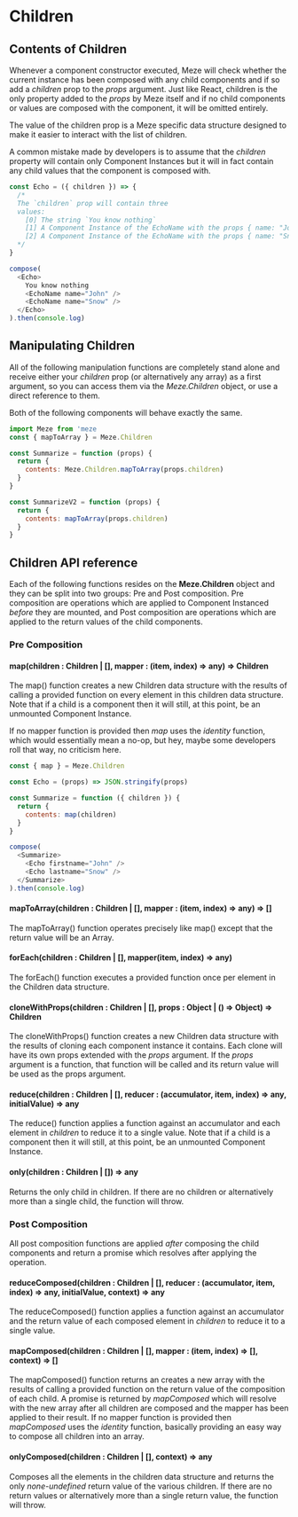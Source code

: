 # Children
## Contents of Children
Whenever a component constructor executed, Meze will check whether the current instance has been composed with any child components and if so add a *children* prop to the *props* argument.
Just like React, children is the only property added to the *props* by Meze itself and if no child components or values are composed with the component, it will be omitted entirely.

The value of the children prop is a Meze specific data structure designed to make it easier to interact with the list of children.

A common mistake made by developers is to assume that the *children* property will contain only Component Instances but it will in fact contain any child values that the component is composed with.
```js
const Echo = ({ children }) => {
  /*
  The `children` prop will contain three
  values:
    [0] The string `You know nothing`
    [1] A Component Instance of the EchoName with the props { name: "John"}
    [2] A Component Instance of the EchoName with the props { name: "Snow"}
  */
}

compose(
  <Echo>
    You know nothing
    <EchoName name="John" />
    <EchoName name="Snow" />
  </Echo>
).then(console.log)
```

## Manipulating Children
All of the following manipulation functions are completely stand alone and receive either your *children* prop (or alternatively any array) as a first argument, so you can access them via the *Meze.Children* object, or use a direct reference to them.

Both of the following components will behave exactly the same.
```js
import Meze from 'meze
const { mapToArray } = Meze.Children

const Summarize = function (props) {
  return {
    contents: Meze.Children.mapToArray(props.children)
  }
}

const SummarizeV2 = function (props) {
  return {
    contents: mapToArray(props.children)
  }
}
```

## Children API reference

Each of the following functions resides on the **Meze.Children** object and they can be split into two groups: Pre and Post composition.
Pre composition are operations which are applied to Component Instanced *before* they are mounted, and Post composition are operations which are applied to the return values of the child components.

### Pre Composition

#### map(children : Children | [], mapper : (item, index) => any) => Children
The map() function creates a new Children data structure with the results of calling a provided function on every element in this children data structure.
Note that if a child is a component then it will still, at this point, be an unmounted Component Instance.

If no mapper function is provided then *map* uses the *identity* function, which would essentially mean a no-op, but hey, maybe some developers roll that way, no criticism here.

```js
const { map } = Meze.Children

const Echo = (props) => JSON.stringify(props)

const Summarize = function ({ children }) {
  return {
    contents: map(children)
  }
}

compose(
  <Summarize>
    <Echo firstname="John" />
    <Echo lastname="Snow" />
  </Summarize>  
).then(console.log)
```

#### mapToArray(children : Children | [], mapper : (item, index) => any) => []
The mapToArray() function operates precisely like map() except that the return value will be an Array.

#### forEach(children : Children | [], mapper(item, index) => any)
The forEach() function executes a provided function once per element in the Children data structure.

#### cloneWithProps(children : Children | [], props : Object | () => Object) => Children
The cloneWithProps() function creates a new Children data structure with the results of cloning each component instance it contains.
Each clone will have its own props extended with the *props* argument.
If the *props* argument is a function, that function will be called and its return value will be used as the props argument.

#### reduce(children : Children | [], reducer : (accumulator, item, index) => any, initialValue) => any
The reduce() function applies a function against an accumulator and each element in *children* to reduce it to a single value.
Note that if a child is a component then it will still, at this point, be an unmounted Component Instance.
  
#### only(children : Children | []) => any
Returns the only child in children. If there are no children or alternatively more than a single child, the function will throw.

### Post Composition
All post composition functions are applied *after* composing the child components and return a promise which resolves after applying the operation.

#### reduceComposed(children : Children | [], reducer : (accumulator, item, index) => any, initialValue, context) => any
The reduceComposed() function applies a function against an accumulator and the return value of each composed element in *children* to reduce it to a single value.

#### mapComposed(children : Children | [], mapper : (item, index) => [], context) => []
The mapComposed() function returns an creates a new array with the results of calling a provided function on the return value of the composition of each child.
A promise is returned by *mapComposed* which will resolve with the new array after all children are composed and the mapper has been applied to their result.
If no mapper function is provided then *mapComposed* uses the *identity* function, basically providing an easy way to compose all children into an array.

#### onlyComposed(children : Children | [], context) => any
Composes all the elements in the children data structure and returns the only *none-undefined* return value of the various children. If there are no return values or alternatively more than a single return value, the function will throw.
